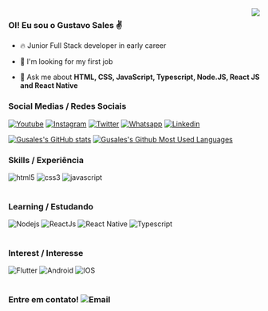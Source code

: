 <img src="https://raw.githubusercontent.com/gist/Gusales/0213d82a822610cfd13a33b83331573d/raw/69f3a24d986284ecf2731d79e6ae38cea153b655/myCardProfile.svg" align="right">

### OI! Eu sou o Gustavo Sales ✌

- 🔥 Junior Full Stack developer in early career

- 🔭 I'm looking for my first job

- 💬 Ask me about **HTML, CSS, JavaScript, Typescript, Node.JS, React JS and React Native**

### Social Medias / Redes Sociais

[![Youtube](https://img.shields.io/badge/YouTube-FF0000?style=for-the-badge&logo=youtube&logoColor=white)](https://www.youtube.com/@devgusales)
[![Instagram](https://img.shields.io/badge/Instagram-E4405F?style=for-the-badge&logo=instagram&logoColor=white)](https://www.instagram.com/gussales13/)
[![Twitter](https://img.shields.io/badge/Twitter-1DA1F2?style=for-the-badge&logo=twitter&logoColor=white)](https://twitter.com/devGusales)
[![Whatsapp](https://img.shields.io/badge/WhatsApp-25D366?style=for-the-badge&logo=whatsapp&logoColor=white)](https://api.whatsapp.com/send?phone=5511961857981)
[![Linkedin](https://img.shields.io/badge/LinkedIn-0077B5?style=for-the-badge&logo=linkedin&logoColor=white)](https://www.linkedin.com/in/gustavo-sales-284a6b230/)

[![Gusales's GitHub stats](https://github-readme-stats.vercel.app/api?username=Gusales&count_private=true&show_icons=true&theme=radical)](https://github.com/anuraghazra/github-readme-stats)
[![Gusales's Github Most Used Languages](https://github-readme-stats.vercel.app/api/top-langs/?username=Gusales&layout=compact&count_private=true&show_icons=true&theme=radical)](https://github.com/anuraghazra/github-readme-stats)

### Skills / Experiência

<div style="display: inline_block">
    <img alt="html5" src="https://img.shields.io/badge/HTML5-E34F26?style=for-the-badge&logo=html5&logoColor=white"/>
    <img alt="css3" src="https://img.shields.io/badge/CSS3-1572B6?style=for-the-badge&logo=css3&logoColor=white"/>
    <img alt="javascript" src="https://img.shields.io/badge/JavaScript-F7DF1E?style=for-the-badge&logo=javascript&logoColor=black"/>
</div><br />

### Learning / Estudando

<div style="display: inline_block">
    <img alt="Nodejs" src="https://img.shields.io/badge/Node.js-43853D?style=for-the-badge&logo=node.js&logoColor=white"/>
    <img alt="ReactJs" src="https://img.shields.io/badge/React-20232A?style=for-the-badge&logo=react&logoColor=61DAFB"/>
    <img alt="React Native" src="https://img.shields.io/badge/React_Native-20232A?style=for-the-badge&logo=react&logoColor=61DAFB"/>
    <img alt="Typescript" src="https://img.shields.io/badge/TypeScript-007ACC?style=for-the-badge&logo=typescript&logoColor=white"/>
</div><br />

### Interest / Interesse

<div style="display: inline_block">
    <img alt="Flutter" src="https://img.shields.io/badge/Flutter-02569B?style=for-the-badge&logo=flutter&logoColor=white"/>
    <img alt="Android" src="https://img.shields.io/badge/Android-3DDC84?style=for-the-badge&logo=android&logoColor=white"/>
    <img alt="IOS" src="https://img.shields.io/badge/iOS-000000?style=for-the-badge&logo=ios&logoColor=white"/>
</div><br />

### Entre em contato! ![Email](https://img.shields.io/badge/-dev.gusales@gmail.com-820202?style=flat&logo=gmail)&nbsp;
